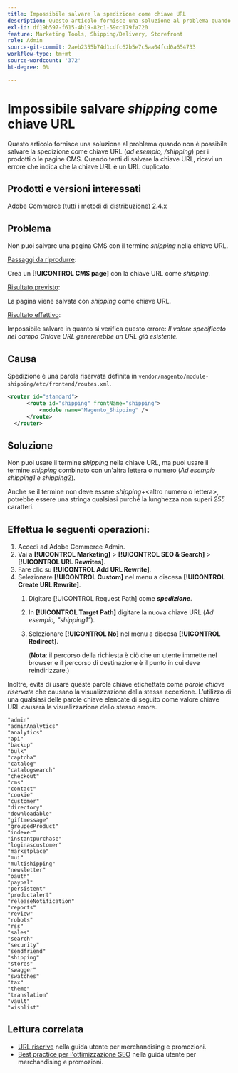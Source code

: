```yaml
---
title: Impossibile salvare la spedizione come chiave URL
description: Questo articolo fornisce una soluzione al problema quando non è possibile salvare la spedizione come chiave URL (_ad esempio, /shipping_) per i prodotti o le pagine CMS. Quando tenti di salvare la chiave URL, ricevi un errore che indica che la chiave URL è un URL duplicato.
exl-id: df19b597-f615-4b19-82c1-59cc179fa720
feature: Marketing Tools, Shipping/Delivery, Storefront
role: Admin
source-git-commit: 2aeb2355b74d1cdfc62b5e7c5aa04fcd0a654733
workflow-type: tm+mt
source-wordcount: '372'
ht-degree: 0%

---
```


# Impossibile salvare _shipping_ come chiave URL

Questo articolo fornisce una soluzione al problema quando non è possibile salvare la spedizione come chiave URL (_ad esempio, /shipping_) per i prodotti o le pagine CMS. Quando tenti di salvare la chiave URL, ricevi un errore che indica che la chiave URL è un URL duplicato.

## Prodotti e versioni interessati

Adobe Commerce (tutti i metodi di distribuzione) 2.4.x

## Problema

Non puoi salvare una pagina CMS con il termine _shipping_ nella chiave URL.

<u>Passaggi da riprodurre</u>:

Crea un **[!UICONTROL CMS page]** con la chiave URL come _shipping_.

<u>Risultato previsto</u>:

La pagina viene salvata con _shipping_ come chiave URL.

<u>Risultato effettivo</u>:

Impossibile salvare in quanto si verifica questo errore:
*Il valore specificato nel campo Chiave URL genererebbe un URL già esistente.*

## Causa

Spedizione è una parola riservata definita in `vendor/magento/module-shipping/etc/frontend/routes.xml`.

```xml
<router id="standard">
      <route id="shipping" frontName="shipping">
          <module name="Magento_Shipping" />
      </route>
  </router>
```

## Soluzione

Non puoi usare il termine _shipping_ nella chiave URL, ma puoi usare il termine _shipping_ combinato con un&#39;altra lettera o numero (_Ad esempio shipping1 e shipping2_).

Anche se il termine non deve essere _shipping_+&lt;altro numero o lettera>, potrebbe essere una stringa qualsiasi purché la lunghezza non superi *255* caratteri.

## Effettua le seguenti operazioni:

1. Accedi ad Adobe Commerce Admin.
1. Vai a **[!UICONTROL Marketing]** > **[!UICONTROL SEO & Search]** > **[!UICONTROL URL Rewrites]**.
1. Fare clic su **[!UICONTROL Add URL Rewrite]**.
1. Selezionare **[!UICONTROL Custom]** nel menu a discesa **[!UICONTROL Create URL Rewrite]**.
   1. Digitare [!UICONTROL Request Path] come **_spedizione_**.
   1. In **[!UICONTROL Target Path]** digitare la nuova chiave URL (_Ad esempio, &quot;shipping1&quot;_).
   1. Selezionare **[!UICONTROL No]** nel menu a discesa **[!UICONTROL Redirect]**.


      (**Nota**: il percorso della richiesta è ciò che un utente immette nel browser e il percorso di destinazione è il punto in cui deve reindirizzare.)

Inoltre, evita di usare queste parole chiave etichettate come *parole chiave riservate* che causano la visualizzazione della stessa eccezione. L’utilizzo di una qualsiasi delle parole chiave elencate di seguito come valore chiave URL causerà la visualizzazione dello stesso errore.


```
"admin"
"adminAnalytics"
"analytics"
"api"
"backup"
"bulk"
"captcha"
"catalog"
"catalogsearch"
"checkout"
"cms"
"contact"
"cookie"
"customer"
"directory"
"downloadable"
"giftmessage"
"groupedProduct"
"indexer"
"instantpurchase"
"loginascustomer"
"marketplace"
"mui"
"multishipping"
"newsletter"
"oauth"
"paypal"
"persistent"
"productalert"
"releaseNotification"
"reports"
"review"
"robots"
"rss"
"sales"
"search"
"security"
"sendfriend"
"shipping"
"stores"
"swagger"
"swatches"
"tax"
"theme"
"translation"
"vault"
"wishlist"
```

## Lettura correlata

* [URL riscrive](https://experienceleague.adobe.com/en/docs/commerce-admin/marketing/seo/url-rewrites/url-rewrite) nella guida utente per merchandising e promozioni.
* [Best practice per l&#39;ottimizzazione SEO](https://experienceleague.adobe.com/en/docs/commerce-admin/marketing/seo/seo-overview) nella guida utente per merchandising e promozioni.
